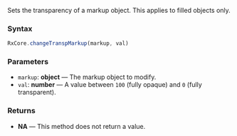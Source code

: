 Sets the transparency of a markup object. This applies to filled objects only.

### Syntax

```typescript
RxCore.changeTranspMarkup(markup, val)
```

### Parameters

- `markup`: **object** — The markup object to modify.
- `val`: **number** — A value between `100` (fully opaque) and `0` (fully transparent).

### Returns

- **NA** — This method does not return a value.
